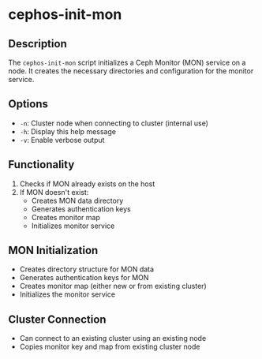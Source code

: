 # cephos-init-mon

## Description
The `cephos-init-mon` script initializes a Ceph Monitor (MON) service on a node. It creates the necessary directories and configuration for the monitor service.

## Options
- `-n`: Cluster node when connecting to cluster (internal use)
- `-h`: Display this help message
- `-v`: Enable verbose output

## Functionality
1. Checks if MON already exists on the host
1. If MON doesn't exist:
   - Creates MON data directory
   - Generates authentication keys
   - Creates monitor map
   - Initializes monitor service

## MON Initialization
- Creates directory structure for MON data
- Generates authentication keys for MON
- Creates monitor map (either new or from existing cluster)
- Initializes the monitor service

## Cluster Connection
- Can connect to an existing cluster using an existing node
- Copies monitor key and map from existing cluster node
